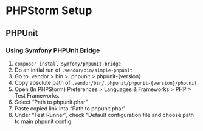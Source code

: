 # PHPStorm Setup 

## PHPUnit

### Using Symfony PHPUnit Bridge 

1.  `composer install symfony/phpunit-bridge`
2.  Do an initial run of `.vendor/bin/simple-phpunit`
3.  Go to .vendor > bin > .phpunit > phpunit-{version}
4.  Copy absolute path of `.vendor/bin/.phpunit/phpunit-{version}/phpunit`
5.  Open (In PHPStorm) Preferences > Languages & Frameworks > PHP > Test Frameworks.
6.  Select “Path to phpunit.phar"
7.  Paste copied link into “Path to phpunit.phar"
8.  Under “Test Runner”, check “Default configuration file and choose path to main phpunit config.